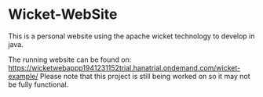 # Wicket-WebSite
This is a personal website using the apache wicket technology to develop in java.

The running website can be found on: https://wicketwebappp1941231152trial.hanatrial.ondemand.com/wicket-example/
Please note that this project is still being worked on so it may not be fully functional.
